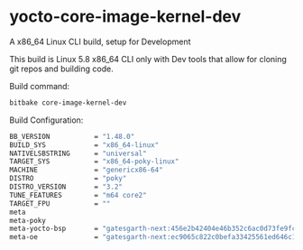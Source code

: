 # yocto-core-image-kernel-dev
A x86_64 Linux CLI build, setup for Development

This build is Linux 5.8 x86_64 CLI only with Dev tools that allow for cloning git repos and building code.

Build command:
```bash
bitbake core-image-kernel-dev
```

Build Configuration:
```bash
BB_VERSION           = "1.48.0"
BUILD_SYS            = "x86_64-linux"
NATIVELSBSTRING      = "universal"
TARGET_SYS           = "x86_64-poky-linux"
MACHINE              = "genericx86-64"
DISTRO               = "poky"
DISTRO_VERSION       = "3.2"
TUNE_FEATURES        = "m64 core2"
TARGET_FPU           = ""
meta
meta-poky
meta-yocto-bsp       = "gatesgarth-next:456e2b42404e46b352c6ac0d73fe9fcd594e5001"
meta-oe              = "gatesgarth-next:ec9065c822c0befa33425561ed646c1e734296fa"
```

